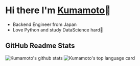 # Hi there I'm [Kumamoto](https://twitter.com/digitalhimiko)🐬

- Backend Engineer from Japan
- Love Python and study DataScience hard🤪

## GitHub Readme Stats

![Kumamoto's github stats](https://github-readme-stats.vercel.app/api?username=Kumamoto-Hamachi&count_private=true&show_icons=true&theme=vue)
![Kumamoto's top language card](https://github-readme-stats.vercel.app/api/top-langs/?username=Kumamoto-Hamachi)
